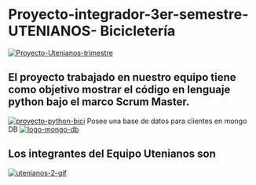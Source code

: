 # Proyecto-integrador-3er-semestre-UTENIANOS- Bicicletería

<a href='https://postimg.cc/F7cBcgQc' target='_blank'><img src='https://i.postimg.cc/F7cBcgQc/Proyecto-Utenianos-trimestre.gif' border='0' alt='Proyecto-Utenianos-trimestre'/></a>
## El proyecto trabajado en nuestro equipo tiene como objetivo mostrar el código en lenguaje  python bajo el marco Scrum Master.
<a href='https://postimg.cc/TL68L7KK' target='_blank'><img src='https://i.postimg.cc/TL68L7KK/proyecto-python-bici.gif' border='0' alt='proyecto-python-bici'/></a>
Posee una base de datos para clientes en mongo DB
<a href='https://postimg.cc/RJ6gP2j9' target='_blank'><img src='https://i.postimg.cc/RJ6gP2j9/logo-mongo-db.gif' border='0' alt='logo-mongo-db'/></a>
## Los integrantes del Equipo Utenianos son 
<a href="https://postimg.cc/RJckTQFb" target="_blank"><img src="https://i.postimg.cc/RJckTQFb/utenianos-2-gif.gif" alt="utenianos-2-gif"/></a>
